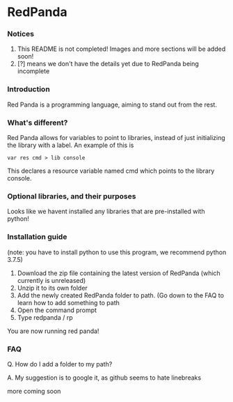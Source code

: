 # RedPanda

### Notices

1. This README is not completed! Images and more sections will be added soon!
2. [?] means we don't have the details yet due to RedPanda being incomplete

### Introduction

Red Panda is a programming language, aiming to stand out from the rest.

### What's different?

Red Panda allows for variables to point to libraries, instead of just initializing the library with a label.
An example of this is
```redpanda
var res cmd > lib console
```
This declares a resource variable named cmd which points to the library console.

### Optional libraries, and their purposes

Looks like we havent installed any libraries that are pre-installed with python!

### Installation guide

(note: you have to install python to use this program, we recommend python 3.7.5)

1. Download the zip file containing the latest version of RedPanda (which currently is unreleased)
2. Unzip it to its own folder
3. Add the newly created RedPanda folder to path. (Go down to the FAQ to learn how to add something to path
4. Open the command prompt
5. Type redpanda / rp

You are now running red panda!

### FAQ

Q. How do I add a folder to my path?

A. My suggestion is to google it, as github seems to hate linebreaks

more coming soon
